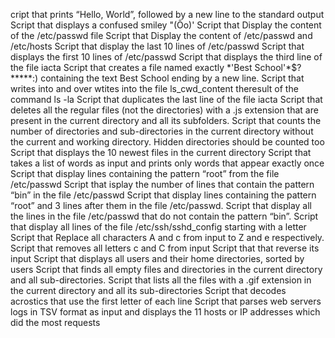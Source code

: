 cript that prints “Hello, World”, followed by a new line to the standard output
Script that displays a confused smiley "(Ôo)'
Script that Display the content of the /etc/passwd file
Script that Display the content of /etc/passwd and /etc/hosts
Script that display the last 10 lines of /etc/passwd
Script that displays the first 10 lines of /etc/passwd
Script that displays the third line of the file iacta
Script  that creates a file named exactly \*\'Best School\'\*$\?\*\*\*\*\*:) containing the text Best School ending by a new line.
Script that writes into and over wtites into the file ls_cwd_content theresult of the command ls -la
Script that duplicates the last line of the file iacta
Script that deletes all the regular files (not the directories) with a .js extension that are present in the current directory and all its subfolders.
Script that counts the number of directories and sub-directories in the current directory without the current and working directory. Hidden directories should be counted too
Script that displays the 10 newest files in the current directory
Script that takes a list of words as input and prints only words that appear exactly once
Script that display lines containing the pattern “root” from the file /etc/passwd
Script that isplay the number of lines that contain the pattern “bin” in the file /etc/passwd
Script that display lines containing the pattern “root” and 3 lines after them in the file /etc/passwd.
Script that display all the lines in the file /etc/passwd that do not contain the pattern “bin”.
Script that display all lines of the file /etc/ssh/sshd_config starting with a letter
Script that Replace all characters A and c from input to Z and e respectively.
Script that removes all letters c and C from input
Script that that reverse its input
Script that displays all users and their home directories, sorted by users
Script that finds all empty files and directories in the current directory and all sub-directories.
Script that lists all the files with a .gif extension in the current directory and all its sub-directories
Script that decodes acrostics that use the first letter of each line
Script that parses web servers logs in TSV format as input and displays the 11 hosts or IP addresses which did the most requests
